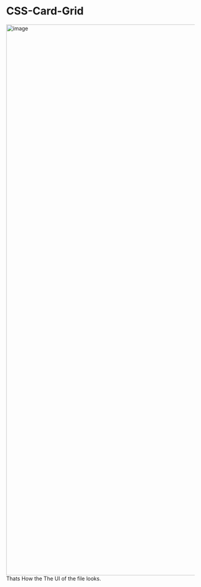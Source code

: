 # CSS-Card-Grid

<img width="1470" alt="image" src="https://user-images.githubusercontent.com/79055502/226996389-1d6b23c1-6de9-466d-975d-d367a7bdcaec.png">
Thats How the The UI of the file looks.
